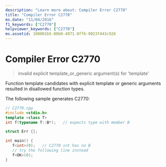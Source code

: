```yaml
---
description: "Learn more about: Compiler Error C2770"
title: "Compiler Error C2770"
ms.date: "11/04/2016"
f1_keywords: ["C2770"]
helpviewer_keywords: ["C2770"]
ms.assetid: 100001b5-80b0-4971-8ff6-9023f443c926
---
```

# Compiler Error C2770

> invalid explicit template_or_generic argument(s) for 'template'

Function template candidates with explicit template or generic arguments resulted in disallowed function types.

The following sample generates C2770:

```cpp
// C2770.cpp
#include <stdio.h>
template <class T>
int f(typename T::B*);   // expects type with member B

struct Err {};

int main() {
   f<int>(0);   // C2770 int has no B
   // try the following line instead
   f<OK>(0);
}
```
